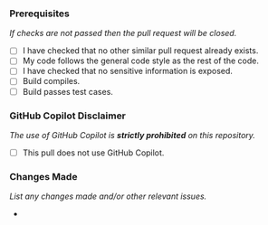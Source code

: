 ### Prerequisites
*If checks are not passed then the pull request will be closed.*

- [ ] I have checked that no other similar pull request already exists.
- [ ] My code follows the general code style as the rest of the code.
- [ ] I have checked that no sensitive information is exposed.
- [ ] Build compiles.
- [ ] Build passes test cases.

### GitHub Copilot Disclaimer
*The use of GitHub Copilot is **strictly prohibited** on this repository.*
- [ ] This pull does not use GitHub Copilot.

### Changes Made
*List any changes made and/or other relevant issues.*

 - 